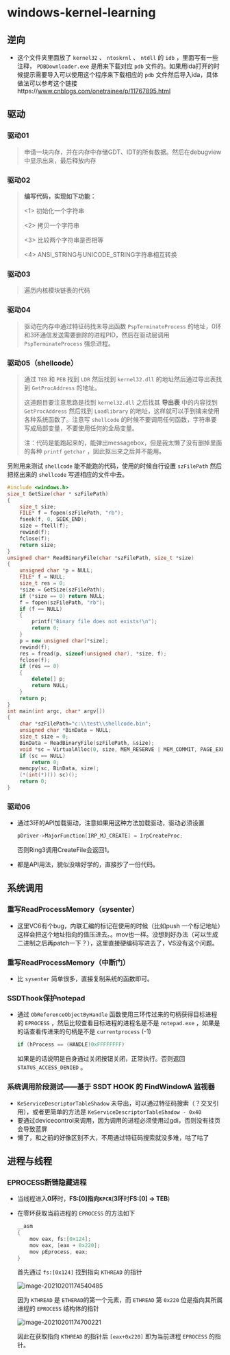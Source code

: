 # windows-kernel-learning

## 逆向

+ 这个文件夹里面放了 `kernel32` 、 `ntoskrnl`  、 `ntdll` 的 `idb` ，里面写有一些注释， `PDBDownloader.exe` 是用来下载对应 `pdb` 文件的。如果用ida打开的时候提示需要导入可以使用这个程序来下载相应的 `pdb` 文件然后导入ida，具体做法可以参考这个链接https://www.cnblogs.com/onetrainee/p/11767895.html

## 驱动

### 驱动01

> 申请一块内存，并在内存中存储GDT、IDT的所有数据。然后在debugview中显示出来，最后释放内存

### 驱动02

>**编写代码，实现如下功能：**
>
><1> 初始化一个字符串
>
><2> 拷贝一个字符串
>
><3> 比较两个字符串是否相等
>
><4> ANSI_STRING与UNICODE_STRING字符串相互转换

### 驱动03

>遍历内核模块链表的代码

### 驱动04

>驱动在内存中通过特征码找未导出函数 `PspTerminateProcess` 的地址，0环和3环通信发送需要删除的进程PID，然后在驱动层调用 `PspTerminateProcess` 强杀进程。

### 驱动05（shellcode）

> 通过 `TEB` 和 `PEB` 找到 `LDR` 然后找到 `kernel32.dll` 的地址然后通过导出表找到 `GetProcAddress` 的地址。
>
> 这道题目要注意思路是找到 `kernel32.dll` 之后找其 **导出表** 中的内容找到 `GetProcAddress` 然后找到 `Loadlibrary` 的地址，这样就可以手到擒来使用各种系统函数了。注意写 `shellcode` 的时候不要调用任何函数，字符串要写成局部变量，不要使用任何的全局变量。
>
> 注：代码是能跑起来的，能弹出messagebox，但是我太懒了没有删掉里面的各种 `printf` `getchar` ，因此抠出来之后并不能用。

另附用来测试 `shellcode` 能不能跑的代码，使用的时候自行设置 `szFilePath` 然后把抠出来的 `shellcode` 写道相应的文件中去。

```cpp
#include <windows.h>
size_t GetSize(char * szFilePath)
{
	size_t size;
	FILE* f = fopen(szFilePath, "rb");
	fseek(f, 0, SEEK_END);
	size = ftell(f);
	rewind(f);
	fclose(f);
	return size;
}
unsigned char* ReadBinaryFile(char *szFilePath, size_t *size)
{
	unsigned char *p = NULL;
	FILE* f = NULL;
	size_t res = 0;
	*size = GetSize(szFilePath);
	if (*size == 0) return NULL;		
	f = fopen(szFilePath, "rb");
	if (f == NULL)
	{
		printf("Binary file does not exists!\n");
		return 0;
	}
	p = new unsigned char[*size];
	rewind(f);
	res = fread(p, sizeof(unsigned char), *size, f);
	fclose(f);
	if (res == 0)
	{
		delete[] p;
		return NULL;
	}
	return p;
}
int main(int argc, char* argv[])
{
	char *szFilePath="c:\\test\\shellcode.bin";
	unsigned char *BinData = NULL;
	size_t size = 0;	
	BinData = ReadBinaryFile(szFilePath, &size);
	void *sc = VirtualAlloc(0, size, MEM_RESERVE | MEM_COMMIT, PAGE_EXECUTE_READWRITE);
	if (sc == NULL)	
		return 0;	
	memcpy(sc, BinData, size);
	(*(int(*)()) sc)();	
	return 0;
}
```

### 驱动06

+ 通过3环的API加载驱动，注意如果用这种方法加载驱动，驱动必须设置

  ```c
  pDriver->MajorFunction[IRP_MJ_CREATE] = IrpCreateProc;
  ```

  否则Ring3调用CreateFile会返回1。

+ 都是API用法，貌似没啥好学的，直接抄了一份代码。



## 系统调用

### 重写ReadProcessMemory（sysenter）

+ 这里VC6有个bug，内联汇编的标记在使用的时候（比如push 一个标记地址）这样会把这个地址指向的值压进去。。mov也一样。没想到好办法（可以生成二进制之后再patch一下？），这里直接硬编码写进去了，VS没有这个问题。

### 重写ReadProcessMemory（中断门）

+ 比 `sysenter` 简单很多，直接复制系统的函数即可。

### SSDThook保护notepad

+ 通过 `ObReferenceObjectByHandle` 函数使用三环传过来的句柄获得目标进程的 `EPROCESS` ，然后比较查看目标进程的进程名是不是 `notepad.exe` ，如果是的话查看传进来的句柄是不是 `currentprocess` (-1) 

  ```c
  if (hProcess == (HANDLE)0xFFFFFFFF)
  ```

  如果是的话说明是自身通过关闭按钮关闭，正常执行。否则返回 `STATUS_ACCESS_DENIED` 。

  

### 系统调用阶段测试——基于 SSDT HOOK 的 FindWindowA 监视器

+ `KeServiceDescriptorTableShadow` 未导出，可以通过特征码搜索（？交叉引用），或者更简单的方法是 `KeServiceDescriptorTableShadow - 0x40` 
+ 要通过devicecontrol来调用，因为调用的进程必须使用过gdi，否则没有挂页会导致蓝屏
+ 懒了，和之前的好像区别不大，不用通过特征码搜索就没多难，咕了咕了

## 进程与线程

### EPROCESS断链隐藏进程

+ 当线程进入**0环**时，**FS:[0]指向`KPCR`**(**3环**时**FS:[0] -> TEB**)

+ 在零环获取当前进程的 `EPROCESS` 的方法如下

  ```c
  __asm
  {
      mov eax, fs:[0x124];
      mov eax, [eax + 0x220];
      mov pEprocess, eax;
  }
  ```

  首先通过 `fs:[0x124]` 找到指向 `KTHREAD` 的指针

  ![image-20210201174540485](https://cdn.jsdelivr.net/gh/smallzhong/picgo-pic-bed/image-20210201174700221.png)

  因为 `KTHREAD` 是 `ETHERAD`的第一个元素，而 `ETHREAD` 第 `0x220` 位是指向其所属进程的 `EPROCESS` 结构体的指针

  ![image-20210201174700221](https://cdn.jsdelivr.net/gh/smallzhong/picgo-pic-bed/image-20210201174700221.png)

  因此在获取指向 `KTHREAD` 的指针后 `[eax+0x220]` 即为当前进程 `EPROCESS` 的指针。